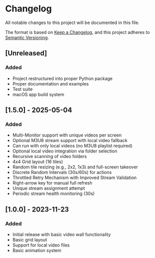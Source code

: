 # Changelog

All notable changes to this project will be documented in this file.

The format is based on [Keep a Changelog](https://keepachangelog.com/en/1.0.0/),
and this project adheres to [Semantic Versioning](https://semver.org/spec/v2.0.0.html).

## [Unreleased]

### Added
- Project restructured into proper Python package
- Proper documentation and examples
- Test suite
- macOS app build system

## [1.5.0] - 2025-05-04

### Added
- Multi-Monitor support with unique videos per screen
- Optional M3U8 stream support with local video fallback
- Can run with only local videos (no M3U8 playlist required)
- Optional local video integration via folder selection
- Recursive scanning of video folders
- 4x4 Grid layout (16 tiles)
- Random tile resizing (e.g., 2x2, 1x3) and full-screen takeover
- Discrete Random Intervals (30s/60s) for actions
- Throttled Retry Mechanism with Improved Stream Validation
- Right-arrow key for manual full refresh
- Unique stream assignment attempt
- Periodic stream health monitoring (30s)

## [1.0.0] - 2023-11-23

### Added
- Initial release with basic video wall functionality
- Basic grid layout
- Support for local video files
- Basic animation system
